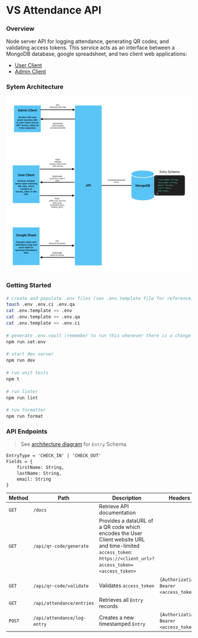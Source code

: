 # VS Attendance API

### Overview
Node server API for logging attendance, generating QR codes, and validating access tokens. This service acts as an interface between a MongoDB database, google spreadsheet, and two client web applications: 
- [User Client](https://github.com/bbgrabbag/vs-attendance-client-user.git)
- [Admin Client](https://github.com/bbgrabbag/vs-attendance-client-admin.git)


### Sytem Architecture
![Architecture](./docs/Architecture_Diagram.png)

### Getting Started
```bash
# create and populate .env files (see .env.template file for reference)
touch .env .env.ci .env.qa
cat .env.template >> .env
cat .env.template >> .env.qa
cat .env.template >> .env.ci

# generate .env.vault (remember to run this whenever there is a change to an .env.* file) 
npm run set-env

# start dev server
npm run dev

# run unit tests
npm t

# run linter
npm run lint

# run formatter
npm run format
```

### API Endpoints
> See [architecture diagram](#sytem-architecture) for `Entry` Schema.

```
EntryType = 'CHECK_IN' | 'CHECK_OUT'
Fields = {
    firstName: String, 
    lastName: String,
    email: String
}
```

|  Method | Path  | Description | Headers | Request Body  | Response Data |
|---|---|---|---|---|---|
|`GET`|`/docs`|Retrieve API documentation|||`<html>`|
|`GET`|`/api/qr-code/generate`|Provides a dataURL of a QR code which encodes the User Client website URL and time-limited `access_token`:  `https://<client_url>?access_token=<access_token>`|||```{dataUrl:String}```|
|`GET`|`/api/qr-code/validate`|Validates `access_token`|`{Authorization: Bearer <access_token>}`||`{success:true}`|
|`GET`|`/api/attendance/entries`|Retrieves all `Entry` records|||`{entries:Entry[]}`|
|`POST`|`/api/attendance/log-entry`|Creates a new timestamped `Entry`|`{Authorization: Bearer <access_token>}`|```{ "fields": Fields,"type": EntryType}```|``{success:true}``|
